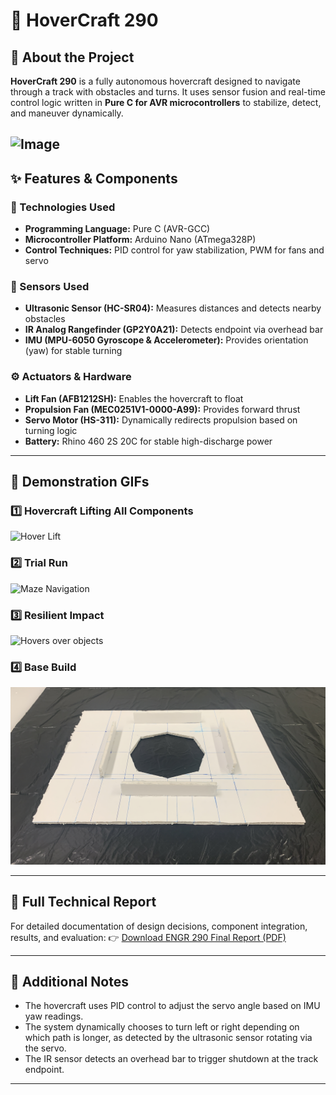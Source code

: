 # 🚀 HoverCraft 290

## 📌 About the Project
**HoverCraft 290** is a fully autonomous hovercraft designed to navigate through a track with obstacles and turns. It uses sensor fusion and real-time control logic written in **Pure C for AVR microcontrollers** to stabilize, detect, and maneuver dynamically.

![Image](https://github.com/user-attachments/assets/14433d42-9568-49f8-953d-2b6cb394bbae)
---

## ✨ Features & Components

### 🔧 Technologies Used
- **Programming Language:** Pure C (AVR-GCC)
- **Microcontroller Platform:** Arduino Nano (ATmega328P)
- **Control Techniques:** PID control for yaw stabilization, PWM for fans and servo

### 📡 Sensors Used
- **Ultrasonic Sensor (HC-SR04):** Measures distances and detects nearby obstacles
- **IR Analog Rangefinder (GP2Y0A21):** Detects endpoint via overhead bar
- **IMU (MPU-6050 Gyroscope & Accelerometer):** Provides orientation (yaw) for stable turning

### ⚙️ Actuators & Hardware
- **Lift Fan (AFB1212SH):** Enables the hovercraft to float
- **Propulsion Fan (MEC0251V1-0000-A99):** Provides forward thrust
- **Servo Motor (HS-311):** Dynamically redirects propulsion based on turning logic
- **Battery:** Rhino 460 2S 20C for stable high-discharge power

---

## 🎥 Demonstration GIFs

### 1️⃣ Hovercraft Lifting All Components
![Hover Lift](https://github.com/FabioKoshy/HoverCraft-290-/blob/main/Hovering%20.gif)

### 2️⃣ Trial Run
![Maze Navigation](https://github.com/FabioKoshy/HoverCraft-290-/blob/main/Hovercraft%20demo.gif)

### 3️⃣ Resilient Impact
![Hovers over objects](https://github.com/FabioKoshy/HoverCraft-290-/blob/main/Resilient%20impact.gif)

### 4️⃣ Base Build
![Base Build](https://github.com/FabioKoshy/HoverCraft-290-/blob/main/Base%20Build.jpg)

---

## 📄 Full Technical Report

For detailed documentation of design decisions, component integration, results, and evaluation:
👉 [Download ENGR 290 Final Report (PDF)](https://github.com/FabioKoshy/HoverCraft-290-/blob/main/ENGR%20290%20FALL%202024%20Project%20Team2.pdf)

---

## 📝 Additional Notes
- The hovercraft uses PID control to adjust the servo angle based on IMU yaw readings.
- The system dynamically chooses to turn left or right depending on which path is longer, as detected by the ultrasonic sensor rotating via the servo.
- The IR sensor detects an overhead bar to trigger shutdown at the track endpoint.

---

